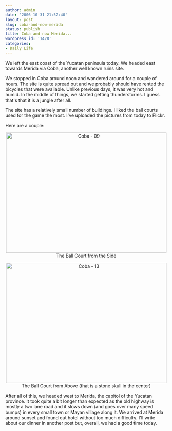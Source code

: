 ```yaml
---
author: admin
date: '2006-10-31 21:52:40'
layout: post
slug: coba-and-now-merida
status: publish
title: Coba and now Merida...
wordpress_id: '1428'
categories:
- Daily Life
---
```

We left the east coast of the Yucatan peninsula today. We headed east towards Merida via Coba, another well known ruins site.

We stopped in Coba around noon and wandered around for a couple of hours. The site is quite spread out and we probably should have rented the bicycles that were available. Unlike previous days, it was very hot and humid. In the middle of things, we started getting thunderstorms. I guess that's that it is a jungle after all.

The site has a relatively small number of buildings. I liked the ball courts used for the game the most. I've uploaded the pictures from today to Flickr.

Here are a couple:

<p align="center"><a title="Photo Sharing" href="http://www.flickr.com/photos/albill/285340675/"><img width="500" height="375" alt="Coba - 09" src="http://static.flickr.com/100/285340675_aa65af190c.jpg" /></a>
The Ball Court from the Side

<p align="center"><a title="Photo Sharing" href="http://www.flickr.com/photos/albill/285357452/"><img width="500" height="375" alt="Coba - 13" src="http://static.flickr.com/104/285357452_6a401ce843.jpg" /></a>
The Ball Court from Above (that is a stone skull in the center)

After all of this, we headed west to Merida, the capitol of the Yucatan province. It took quite a bit longer than expected as the old highway is mostly a two lane road and it slows down (and goes over many speed bumps) in every small town or Mayan village along it. We arrived at Merida around sunset and found out hotel without too much difficulty. I'll write about our dinner in another post but, overall, we had a good time today.
